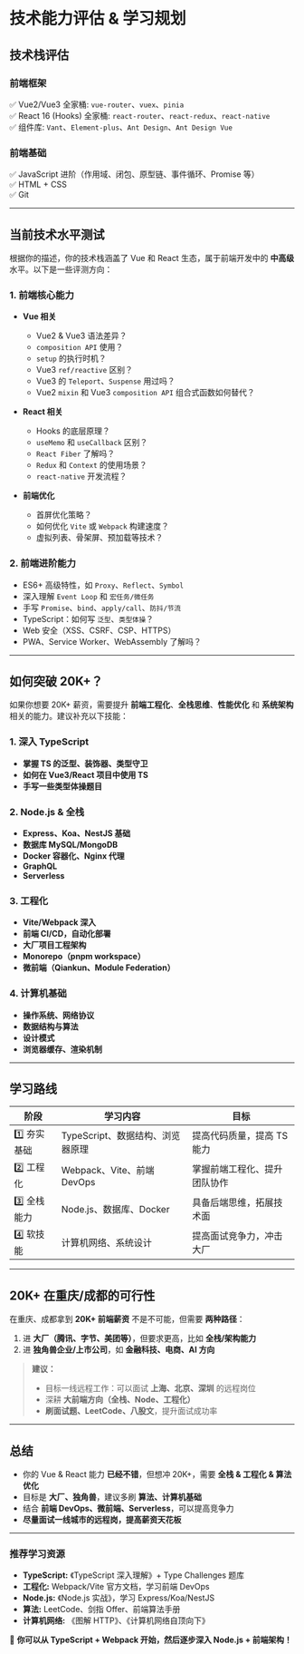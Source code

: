# 技术能力评估 & 学习规划

## **技术栈评估**

### **前端框架**

✅ Vue2/Vue3 全家桶: `vue-router`、`vuex`、`pinia`  
✅ React 16 (Hooks) 全家桶: `react-router`、`react-redux`、`react-native`  
✅ 组件库: `Vant`、`Element-plus`、`Ant Design`、`Ant Design Vue`  

### **前端基础**

✅ JavaScript 进阶（作用域、闭包、原型链、事件循环、Promise 等）  
✅ HTML + CSS  
✅ Git  

---

## **当前技术水平测试**

根据你的描述，你的技术栈涵盖了 Vue 和 React 生态，属于前端开发中的 **中高级** 水平。以下是一些评测方向：

### **1. 前端核心能力**

- **Vue 相关**
  - Vue2 & Vue3 语法差异？
  - `composition API` 使用？
  - `setup` 的执行时机？
  - Vue3 `ref/reactive` 区别？
  - Vue3 的 `Teleport`、`Suspense` 用过吗？
  - Vue2 `mixin` 和 Vue3 `composition API` 组合式函数如何替代？

- **React 相关**
  - Hooks 的底层原理？  
  - `useMemo` 和 `useCallback` 区别？  
  - `React Fiber` 了解吗？  
  - `Redux` 和 `Context` 的使用场景？  
  - `react-native` 开发流程？  

- **前端优化**
  - 首屏优化策略？
  - 如何优化 `Vite` 或 `Webpack` 构建速度？
  - 虚拟列表、骨架屏、预加载等技术？

### **2. 前端进阶能力**

- ES6+ 高级特性，如 `Proxy`、`Reflect`、`Symbol`  
- 深入理解 `Event Loop` 和 `宏任务/微任务`  
- 手写 `Promise`、`bind`、`apply/call`、`防抖/节流`  
- TypeScript：如何写 `泛型`、`类型体操`？  
- Web 安全（XSS、CSRF、CSP、HTTPS）  
- PWA、Service Worker、WebAssembly 了解吗？  

---

## **如何突破 20K+？**

如果你想要 20K+ 薪资，需要提升 **前端工程化**、**全栈思维**、**性能优化** 和 **系统架构** 相关的能力。建议补充以下技能：

### **1. 深入 TypeScript**

- **掌握 TS 的泛型、装饰器、类型守卫**
- **如何在 Vue3/React 项目中使用 TS**
- **手写一些类型体操题目**

### **2. Node.js & 全栈**

- **Express、Koa、NestJS 基础**
- **数据库 MySQL/MongoDB**
- **Docker 容器化、Nginx 代理**
- **GraphQL**
- **Serverless**

### **3. 工程化**

- **Vite/Webpack 深入**
- **前端 CI/CD，自动化部署**
- **大厂项目工程架构**
- **Monorepo（pnpm workspace）**
- **微前端（Qiankun、Module Federation）**

### **4. 计算机基础**

- **操作系统、网络协议**
- **数据结构与算法**
- **设计模式**
- **浏览器缓存、渲染机制**

---

## **学习路线**

| 阶段 | 学习内容 | 目标 |
|------|---------|------|
| 1️⃣ 夯实基础 | TypeScript、数据结构、浏览器原理 | 提高代码质量，提高 TS 能力 |
| 2️⃣ 工程化 | Webpack、Vite、前端 DevOps | 掌握前端工程化、提升团队协作 |
| 3️⃣ 全栈能力 | Node.js、数据库、Docker | 具备后端思维，拓展技术面 |
| 4️⃣ 软技能 | 计算机网络、系统设计 | 提高面试竞争力，冲击大厂 |

---

## **20K+ 在重庆/成都的可行性**

在重庆、成都拿到 **20K+ 前端薪资** 不是不可能，但需要 **两种路径**：

1. 进 **大厂（腾讯、字节、美团等）**，但要求更高，比如 **全栈/架构能力**
2. 进 **独角兽企业/上市公司**，如 **金融科技、电商、AI 方向**

> **建议：**
>
> - 目标一线远程工作：可以面试 **上海、北京、深圳** 的远程岗位
> - 深耕 **大前端方向（全栈、Node、工程化）**
> - **刷面试题、LeetCode、八股文**，提升面试成功率

---

## **总结**

- 你的 Vue & React 能力 **已经不错**，但想冲 20K+，需要 **全栈 & 工程化 & 算法优化**
- 目标是 **大厂、独角兽**，建议多刷 **算法、计算机基础**
- 结合 **前端 DevOps、微前端、Serverless**，可以提高竞争力
- **尽量面试一线城市的远程岗，提高薪资天花板**

---

### **推荐学习资源**

- **TypeScript:** 《TypeScript 深入理解》+ Type Challenges 题库
- **工程化:** Webpack/Vite 官方文档，学习前端 DevOps
- **Node.js:** 《Node.js 实战》，学习 Express/Koa/NestJS
- **算法:** LeetCode、剑指 Offer、前端算法手册
- **计算机网络:** 《图解 HTTP》、《计算机网络自顶向下》

🚀 **你可以从 TypeScript + Webpack 开始，然后逐步深入 Node.js + 前端架构！**
